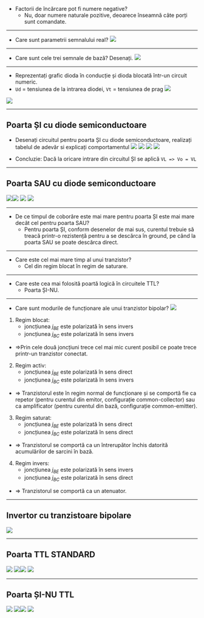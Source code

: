 - Factorii de încărcare pot fi numere negative?
	- Nu, doar numere naturale pozitive, deoarece înseamnă câte porți sunt comandate.

---

- Care sunt parametrii semnalului real?
![](Images/E2024Ex1.png)

---

- Care sunt cele trei semnale de bază? Desenați.
![](Images/E2024Ex2.png)

---

- Reprezentați grafic dioda în conducție și dioda blocată într-un circuit numeric.
- ``Ud`` = tensiunea de la intrarea diodei, ``Vt`` = tensiunea de prag
![](Images/E2024Ex3.1.png)

![](Images/E2024Ex3.2.png)

---
## Poarta ȘI cu diode semiconductoare
 - Desenați circuitul pentru poarta ȘI cu diode semiconductoare, realizați tabelul de adevăr si explicați comportamentul
![](Images/PoartaSiDiode1.png)
![](Images/PoartaSiDiode2.png)
![](Images/PoartaSiDiode3.png)
![](Images/PoartaSiDiode4.png)

- Concluzie: Dacă la oricare intrare din circuitul ȘI se aplică ``VL => Vo = VL``

---

## Poarta SAU cu diode semiconductoare

![](Images/PoartaSauDiode1.png)![](Images/PoartaSauDiode2.png)
![](Images/PoartaSauDiode3.png)
![](Images/PoartaSauDiode4.png)

---

- De ce timpul de coborâre este mai mare pentru poarta ȘI este mai mare decât cel pentru poarta SAU? 
	- Pentru poarta ȘI, conform desenelor de mai sus, curentul trebuie să treacă printr-o rezistență pentru a se descărca în ground, pe când la poarta SAU se poate descărca direct.

---
- Care este cel mai mare timp al unui tranzistor?
	- Cel din regim blocat în regim de saturare.

---

- Care este cea mai folosită poartă logică în circuitele TTL?
	- Poarta ȘI-NU.

---

- Care sunt modurile de funcționare ale unui tranzistor bipolar?
![](Images/TranzistorBipolar.png)

1. Regim blocat:
	- joncțiunea $j_{BE}$ este polarizată în sens invers
	- joncțiunea $j_{BC}$ este polarizată în sens invers
 - =>Prin cele două joncțiuni trece cel mai mic curent posibil ce poate trece printr-un tranzistor conectat.
 
2. Regim activ:
	- joncțiunea $j_{BE}$ este polarizată în sens direct
	- joncțiunea $j_{BC}$ este polarizată în sens invers
- => Tranzistorul este în regim normal de funcționare și se comportă fie ca repetor (pentru curentul din emitor, configurație common-collector) sau ca amplificator (pentru curentul din bază, configurație common-emitter).

3. Regim saturat:
	- joncțiunea $j_{BE}$ este polarizată în sens direct
	- joncțiunea $j_{BC}$ este polarizată în sens direct
- => Tranzistorul se comportă ca un întrerupător închis datorită acumulărilor de sarcini în bază.

4. Regim invers:
	- joncțiunea $j_{BE}$ este polarizată în sens invers
	- joncțiunea $j_{BC}$ este polarizată în sens direct
- => Tranzistorul se comportă ca un atenuator.

--- 
## Invertor cu tranzistoare bipolare
![](Images/InvertorTranzistoare.png)

---

## Poarta TTL STANDARD
![](Images/PoartaTTLStandard.png)
![](Images/PoartaTTLStandardModFunctionare1.png)![](Images/PoartaTTLStandardModFunctionare2.png)
![](Images/PoartaTTLStandardModFunctionare3.png)

---

## Poarta ȘI-NU TTL
![](Images/PoartaSINUTTL1.png)
![](Images/PoartaSINUTTL2.png)![](Images/PoartaSINUTTL3.png)
![](Images/PoartaSINUTTL4.png)
